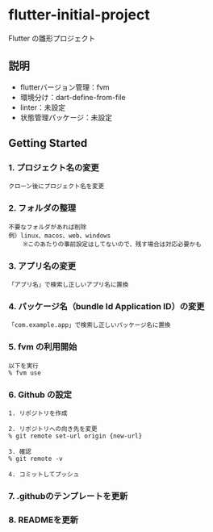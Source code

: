# flutter-initial-project

Flutter の雛形プロジェクト

## 説明

- flutterバージョン管理：fvm
- 環境分け：dart-define-from-file
- linter：未設定
- 状態管理パッケージ：未設定

## Getting Started

### 1. プロジェクト名の変更

    クローン後にプロジェクト名を変更

### 2. フォルダの整理

    不要なフォルダがあれば削除
    例）linux、macos、web、windows
        ※このあたりの事前設定はしてないので、残す場合は対応必要かも

### 3. アプリ名の変更

    「アプリ名」で検索し正しいアプリ名に置換

### 4. パッケージ名（bundle Id Application ID）の変更

    「com.example.app」で検索し正しいパッケージ名に置換

### 5. fvm の利用開始

    以下を実行
    % fvm use

### 6. Github の設定

    1. リポジトリを作成

    2. リポジトリへの向き先を変更
    % git remote set-url origin {new-url}

    3. 確認
    % git remote -v

    4. コミットしてプッシュ

### 7. .githubのテンプレートを更新

### 8. READMEを更新
